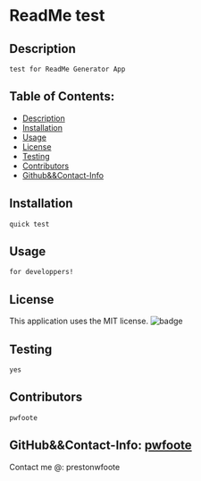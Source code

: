 
# ReadMe test

## Description
    test for ReadMe Generator App
## Table of Contents:
- [Description](#Description)
- [Installation](#Installation)
- [Usage](#Usage)
- [License](#License)
- [Testing](#testing)
- [Contributors](#Contributors)
- [Github&&Contact-Info](#Github&&Contact-Info)

## Installation
    quick test

## Usage
    for developpers!

## License
This application uses the MIT license. 
![badge](https://img.shields.io/badge/license-MIT-blue)

## Testing
    yes

## Contributors
    pwfoote

## GitHub&&Contact-Info: [pwfoote](https://github.com/pwfoote)

 Contact me @: prestonwfoote
    